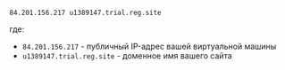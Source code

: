 ```
84.201.156.217 u1389147.trial.reg.site
```
где:
- `84.201.156.217` - публичный IP-адрес вашей виртуальной машины
- `u1389147.trial.reg.site` - доменное имя вашего сайта
